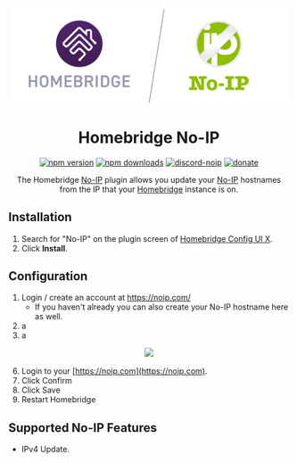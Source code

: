 <span align="center">

<a href="https://github.com/homebridge/verified/blob/master/verified-plugins.json"><img alt="homebridge-verified" src="https://raw.githubusercontent.com/donavanbecker/homebridge-noip/latest/noip/Homebridge_x_No-IP.svg?sanitize=true" width="500px"></a>

# Homebridge No-IP

<a href="https://www.npmjs.com/package/homebridge-noip"><img title="npm version" src="https://badgen.net/npm/v/homebridge-noip?icon=npm&label" ></a>
<a href="https://www.npmjs.com/package/homebridge-noip"><img title="npm downloads" src="https://badgen.net/npm/dt/homebridge-noip?label=downloads" ></a>
<a href="https://discord.gg/8fpZA4S"><img title="discord-noip" src="https://badgen.net/discord/online-members/8fpZA4S?icon=discord&label=discord" ></a>
<a href="https://paypal.me/donavanbecker"><img title="donate" src="https://badgen.net/badge/donate/paypal/yellow" ></a>

<p>The Homebridge <a href="https://noip.com">No-IP</a> 
plugin allows you update your <a href="https://noip.com">No-IP</a> hostnames from the IP that your 
  <a href="https://homebridge.io">Homebridge</a> instance is on. 
</p>

</span>

## Installation

1. Search for "No-IP" on the plugin screen of [Homebridge Config UI X](https://github.com/oznu/homebridge-config-ui-x).
2. Click **Install**.

## Configuration

1. Login / create an account at https://noip.com/
    - If you haven't already you can also create your No-IP hostname here as well.
2. a
3. a

<p align="center">

<img src="https://user-images.githubusercontent.com/3979615/88920827-d5b97680-d2b0-11ea-9002-15209eebd995.png" width="600px">

</p>

6. Login to your [https://noip.com](https://noip.com).
10. Click Confirm
11. Click Save
12. Restart Homebridge

## Supported No-IP Features

- IPv4 Update.
